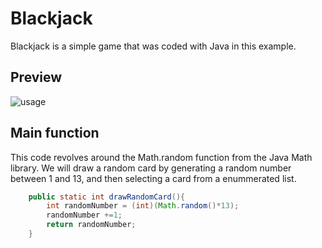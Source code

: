 # Blackjack

Blackjack is a simple game that was coded with Java in this example.


## Preview
![usage](https://github.com/doughtyphilipe/Blackjack/blob/main/Blackjack.gif)

## Main function

This code revolves around the Math.random function from the Java Math library. We will draw a random card by generating a random number between 1 and 13, and then selecting a card from a enummerated list.

```java
    public static int drawRandomCard(){
        int randomNumber = (int)(Math.random()*13);
        randomNumber +=1;
        return randomNumber;
    }
```

